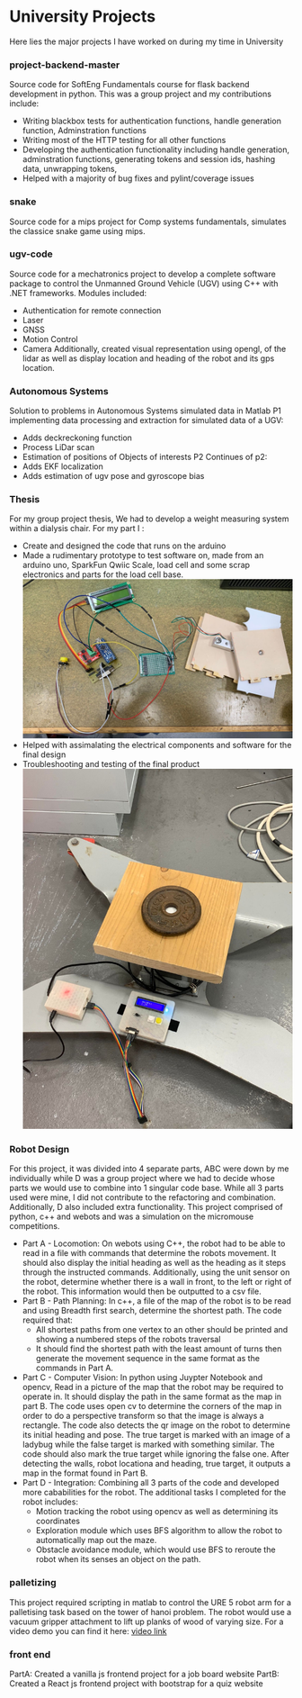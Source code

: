# University Projects
Here lies the major projects I have worked on during my time in University

### project-backend-master
Source code for SoftEng Fundamentals course for flask backend development in python. This was a group project and my contributions include:
- Writing blackbox tests for authentication functions, handle generation function, Adminstration functions
- Writing most of the HTTP testing for all other functions
- Developing the authentication functionality including handle generation, adminstration functions, generating tokens and session ids, hashing data, unwrapping tokens,
- Helped with a majority of bug fixes and pylint/coverage issues

### snake
Source code for a mips project for Comp systems fundamentals, simulates the classice snake game using mips.

### ugv-code
Source code for a mechatronics project to develop a complete software package to control the Unmanned Ground Vehicle (UGV) using C++ with .NET frameworks. Modules included:
- Authentication for remote connection
- Laser
- GNSS
- Motion Control
- Camera
Additionally, created visual representation using opengl, of the lidar as well as display location and heading of the robot and its gps location.

### Autonomous Systems
Solution to problems in Autonomous Systems simulated data in Matlab
P1 implementing data processing and extraction for simulated data of a UGV:
-  Adds deckreckoning function
-  Process LiDar scan
-  Estimation of positions of Objects of interests
P2 Continues of p2:
- Adds EKF localization
- Adds estimation of ugv pose and gyroscope bias

### Thesis
For my group project thesis, We had to develop a weight measuring system within a dialysis chair. For my part I :
- Create and designed the code that runs on the arduino
- Made a rudimentary prototype to test software on, made from an arduino uno, SparkFun Qwiic Scale, load cell and some scrap electronics and parts for the load cell base.
![prototype image](https://github.com/steve-ly/Uni-Projects/blob/main/thesis-part/prototype.jpg)
- Helped with assimalating the electrical components and software for the final design
- Troubleshooting and testing of the final product
![Final design image](https://github.com/steve-ly/Uni-Projects/blob/main/thesis-part/final.jpg)

### Robot Design
For this project, it was divided into 4 separate parts, ABC were down by me individually while D was a group project where we had to decide whose parts we would use to combine into 1
singular code base. While all 3 parts used were mine, I did not contribute to the refactoring and combination. Additionally, D also included extra functionality. This project comprised of python,
c++ and webots and was a simulation on the micromouse competitions.
* Part A - Locomotion:
On webots using C++, the robot had to be able to read in a file with commands that determine the robots movement. It should also display the initial heading as well as the heading as it steps through the instructed commands.
Additionally, using the unit sensor on the robot, determine whether there is a wall in front, to the left or right of the robot. This information would then be outputted to a csv file.
* Part B - Path Planning:
In c++, a file of the map of the robot is to be read and using Breadth first search, determine the shortest path. The code required that:
  - All shortest paths from one vertex to an other should be printed and showing a numbered steps of the robots traversal
  - It should find the shortest path with the least amount of turns then generate the movement sequence in the same format as the commands in Part A.
* Part C - Computer Vision:
In python using Juypter Notebook and opencv, Read in a picture of the map that the robot may be required to operate in. It should display the path in the same format as the map in part B. The code uses open cv to determine
the corners of the map in order to do a perspective transform so that the image is always a rectangle. The code also detects the qr image on the robot to determine its initial heading and pose. The true target is marked with an image
of a ladybug while the false target is marked with something similar. The code should also mark the true target while ignoring the false one. After detecting the walls, robot locationa and heading, true target, it outputs a map in the format found
in Part B.
* Part D - Integration:
Combining all 3 parts of the code and developed more cababilities for the robot. The additional tasks I completed for the robot includes:
  - Motion tracking the robot using opencv as well as determining its coordinates
  - Exploration module which uses BFS algorithm to allow the robot to automatically map out the maze.
  - Obstacle avoidance module, which would use BFS to reroute the robot when its senses an object on the path.
  
### palletizing
This project required scripting in matlab to control the URE 5 robot arm for a palletising task based on the tower of hanoi problem.
The robot would use a vacuum gripper attachment to lift up planks of wood of varying size. For a video demo you can find it here: [video link](https://drive.google.com/file/d/1-_TWV_ma9WwfPEhG4WtLi8QQHOPGrq6E/view?usp=drive_link)

### front end
PartA: Created a vanilla js frontend project for a job board website
PartB: Created a React js frontend project with bootstrap for a quiz website


